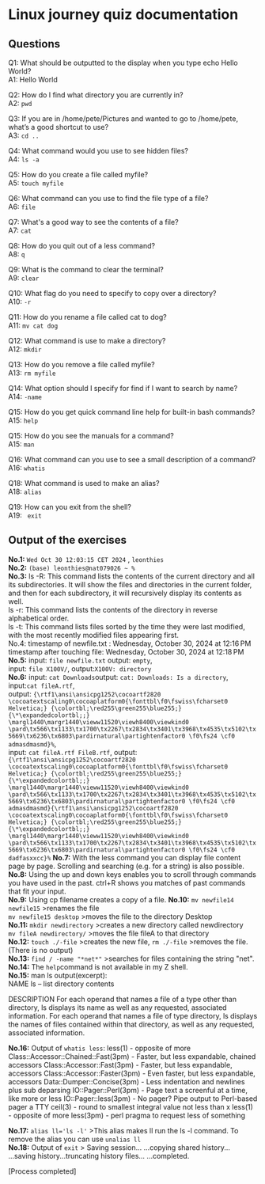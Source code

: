 # Linux journey quiz documentation

## Questions

Q1: What should be outputted to the display when you type echo Hello World?                   
A1: Hello World

Q2: How do I find what directory you are currently in?                          
A2: ```pwd```

Q3: If you are in /home/pete/Pictures and wanted to go to /home/pete, what’s a good shortcut to use?   
A3: ```cd ..```

Q4: What command would you use to see hidden files?                                      
A4: ```ls -a```

Q5: How do you create a file called myfile?                                                      
A5: ```touch myfile```

Q6: What command can you use to find the file type of a file?                                     
A6: ```file```

Q7: What's a good way to see the contents of a file?                                               
A7: ```cat```

Q8: How do you quit out of a less command?                                                      
A8: ```q```

Q9: What is the command to clear the terminal?                                                     
A9: ```clear```  

Q10: What flag do you need to specify to copy over a directory?                                   
A10: ```-r```

Q11: How do you rename a file called cat to dog?                                                    
A11: ```mv cat dog```

Q12: What command is use to make a directory?                                                   
A12: ```mkdir```

Q13: How do you remove a file called myfile?                                                      
A13: ```rm myfile```

Q14: What option should I specify for find if I want to search by name?                           
A14: ```-name```

Q15: How do you get quick command line help for built-in bash commands?                               
A15: ```help```

Q15: How do you see the manuals for a command?                                                        
A15: ```man```

Q16: What command can you use to see a small description of a command?                               
A16: ```whatis```

Q18: What command is used to make an alias?                                                           
A18: ```alias```

Q19: How can you exit from the shell?                                                                
A19: ```  exit ```

## Output of the exercises

**No.1:** ```Wed Oct 30 12:03:15 CET 2024``` , ```leonthies```                                           
**No.2:** ```(base) leonthies@nat079026 ~ % ```                                                     
**No.3:**  ls -R: This command lists the contents of the current directory and all its subdirectories. It will show the files and directories in the current folder, and then for each subdirectory, it will recursively display its contents as well.     <br>                                              ls -r: This command lists the contents of the directory in reverse alphabetical order. <br>
ls -t: This command lists files sorted by the time they were last modified, with the most recently modified files appearing first. <br>
No.4: timestamp of newfile.txt : Wednesday, October 30, 2024 at 12:16 PM    <br> 
      timestamp after touching file: Wednesday, October 30, 2024 at 12:18 PM <br>
**No.5:** input: ```file newfile.txt``` output: ```empty```, <br> input: ```file X100V/```, output:```X100V: directory``` <br>
**No.6:** input: ```cat Downloads```output: ```cat: Downloads: Is a directory```,<br> input:```cat fileA.rtf```,  
output: ```{\rtf1\ansi\ansicpg1252\cocoartf2820
\cocoatextscaling0\cocoaplatform0{\fonttbl\f0\fswiss\fcharset0 Helvetica;}
{\colortbl;\red255\green255\blue255;}
{\*\expandedcolortbl;;}
\margl1440\margr1440\vieww11520\viewh8400\viewkind0
\pard\tx566\tx1133\tx1700\tx2267\tx2834\tx3401\tx3968\tx4535\tx5102\tx5669\tx6236\tx6803\pardirnatural\partightenfactor0
\f0\fs24 \cf0 admasdmasmd}%```, <br> input: ```cat fileA.rtf FileB.rtf```, output: ```{\rtf1\ansi\ansicpg1252\cocoartf2820
\cocoatextscaling0\cocoaplatform0{\fonttbl\f0\fswiss\fcharset0 Helvetica;}
{\colortbl;\red255\green255\blue255;}
{\*\expandedcolortbl;;}
\margl1440\margr1440\vieww11520\viewh8400\viewkind0
\pard\tx566\tx1133\tx1700\tx2267\tx2834\tx3401\tx3968\tx4535\tx5102\tx5669\tx6236\tx6803\pardirnatural\partightenfactor0
\f0\fs24 \cf0 admasdmasmd}{\rtf1\ansi\ansicpg1252\cocoartf2820
\cocoatextscaling0\cocoaplatform0{\fonttbl\f0\fswiss\fcharset0 Helvetica;}
{\colortbl;\red255\green255\blue255;}
{\*\expandedcolortbl;;}
\margl1440\margr1440\vieww11520\viewh8400\viewkind0
\pard\tx566\tx1133\tx1700\tx2267\tx2834\tx3401\tx3968\tx4535\tx5102\tx5669\tx6236\tx6803\pardirnatural\partightenfactor0
\f0\fs24 \cf0 dadfasxxcc}%```
**No.7:** With the less command you can display file content page by page. Scrolling and searching (e.g. for a string) is also possible. <br>
**No.8:** Using the up and down keys enables you to scroll through commands you have used in the past. ctrl+R shows you matches of past commands that fit your input. <br>
**No.9:** Using cp filename creates a copy of a file.
**No.10:** ```mv newfile14 newfile15``` >renames the file <br> ```mv newfile15 desktop``` >moves the file to the directory Desktop <br>
**No.11:** ```mkdir newdirectory``` >creates a new directory called newdirectory <br> ```mv fileA newdirectory/``` >moves the file fileA to that directory <br>
**No.12:** ```touch ./-file``` >creates the new file, ```rm ./-file``` >removes the file. (There is no output) <br>
**No.13:** ```find / -name "*net*"``` >searches for files containing the string "net". <br>
**No.14:** The ```help```command is not available in my Z shell. <br>
**No.15:** man ls output(excerpt): <br>NAME
     ls – list directory contents

DESCRIPTION
     For each operand that names a file of a type other than directory, ls
     displays its name as well as any requested, associated information.  For
     each operand that names a file of type directory, ls displays the names
     of files contained within that directory, as well as any requested,
     associated information.

**No.16:** Output of ```whatis less```: less(1)                  - opposite of more
Class::Accessor::Chained::Fast(3pm) - Faster, but less expandable, chained accessors
Class::Accessor::Fast(3pm) - Faster, but less expandable, accessors
Class::Accessor::Faster(3pm) - Even faster, but less expandable, accessors
Data::Dumper::Concise(3pm) - Less indentation and newlines plus sub deparsing
IO::Pager::Perl(3pm)     - Page text a screenful at a time, like more or less
IO::Pager::less(3pm)     - No pager? Pipe output to Perl-based pager a TTY
ceil(3)                  - round to smallest integral value not less than x
less(1)                  - opposite of more
less(3pm)                - perl pragma to request less of something

**No.17:** ```alias ll='ls -l'``` >This alias makes ll run the ls -l command. To remove the alias you can use ```unalias ll``` <br> 
**No.18:** Output of ```exit``` > Saving session...
...copying shared history...
...saving history...truncating history files...
...completed.

[Process completed]

